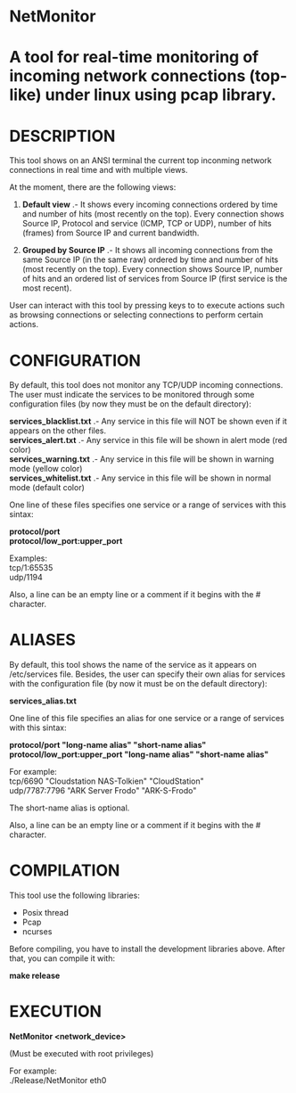# NetMonitor
A tool for real-time monitoring of incoming network connections (top-like) under linux using pcap library.
===========================================================================================================

DESCRIPTION
===========
This tool shows on an ANSI terminal the current top inconming network connections in real time and with
multiple views.

At the moment, there are the following views:

1. **Default view** .- It shows every incoming connections ordered by time and number of hits (most recently on the top). Every connection shows Source IP, Protocol and service (ICMP, TCP or UDP), number of hits (frames) from Source IP and current bandwidth.
                     
2. **Grouped by Source IP** .- It shows all incoming connections from the same Source IP (in the same raw)                        ordered by time and number of hits (most recently on the top). Every connection shows Source IP, number of hits and an ordered list of services from Source IP (first service is the most recent).
                            
User can interact with this tool by pressing keys to to execute actions such as browsing connections
or selecting connections to perform certain actions.

CONFIGURATION
=============
By default, this tool does not monitor any TCP/UDP incoming connections. The user must indicate the services
to be monitored through some configuration files (by now they must be on the default directory):

**services_blacklist.txt**   .- Any service in this file will NOT be shown even if it appears on the other files.  
**services_alert.txt** .- Any service in this file will be shown in alert mode (red color)  
**services_warning.txt** .- Any service in this file will be shown in warning mode (yellow color)  
**services_whitelist.txt** .- Any service in this file will be shown in normal mode (default color)  

One line of these files specifies one service or a range of services with this sintax:

**protocol/port  
protocol/low_port:upper_port**

Examples:  
tcp/1:65535  
udp/1194

Also, a line can be an empty line or a comment if it begins with the # character.

ALIASES
=======
By default, this tool shows the name of the service as it appears on /etc/services file. Besides, the user
can specify their own alias for services with the configuration file (by now it must be on the default directory):

**services_alias.txt**

One line of this file specifies an alias for one service or a range of services with this sintax:

**protocol/port  "long-name alias"  "short-name alias"  
protocol/low_port:upper_port  "long-name alias"  "short-name alias"**
  
For example:  
tcp/6690 "Cloudstation NAS-Tolkien" "CloudStation"  
udp/7787:7796 "ARK Server Frodo" "ARK-S-Frodo"

The short-name alias is optional.

Also, a line can be an empty line or a comment if it begins with the # character.

COMPILATION
===========
This tool use the following libraries: 
- Posix thread
- Pcap
- ncurses

Before compiling, you have to install the development libraries above. After that, you can compile it with:

**make release**

EXECUTION
=========

**NetMonitor <network_device>**

(Must be executed with root privileges)

For example:  
./Release/NetMonitor eth0

